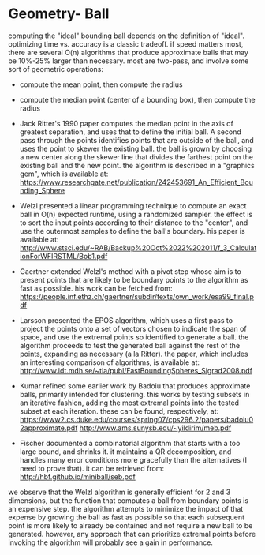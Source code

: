 # Geometry- Ball

computing the "ideal" bounding ball depends on the definition of "ideal". optimizing
time vs. accuracy is a classic tradeoff. if speed matters most, there are several O(n)
algorithms that produce approximate balls that may be 10%-25% larger than necessary.
most are two-pass, and involve some sort of geometric operations:

- compute the mean point, then compute the radius

- compute the median point (center of a bounding box), then compute the radius

- Jack Ritter's 1990 paper computes the median point in the axis of greatest separation,
  and uses that to define the initial ball. A second pass through the points identifies
  points that are outside of the ball, and uses the point to skewer the existing ball.
  the ball is grown by choosing a new center along the skewer line that divides the
  farthest point on the existing ball and the new point. the algorithm is described in a
  "graphics gem", which is available at:
    https://www.researchgate.net/publication/242453691_An_Efficient_Bounding_Sphere

- Welzl presented a linear programming technique to compute an exact ball in O(n)
  expected runtime, using a randomized sampler. the effect is to sort the input points
  according to their distance to the "center", and use the outermost samples to define
  the ball's boundary. his paper is available at:
    http://www.stsci.edu/~RAB/Backup%20Oct%2022%202011/f_3_CalculationForWFIRSTML/Bob1.pdf

- Gaertner extended Welzl's method with a pivot step whose aim is to present points that
  are likely to be boundary points to the algorithm as fast as possible. his work can be
  fetched from:
    https://people.inf.ethz.ch/gaertner/subdir/texts/own_work/esa99_final.pdf

- Larsson presented the EPOS algorithm, which uses a first pass to project the points
  onto a set of vectors chosen to indicate the span of space, and use the extremal
  points so identified to generate a ball. the algorithm proceeds to test the generated
  ball against the rest of the points, expanding as necessary (a la Ritter). the paper,
  which includes an interesting comparison of algorithms, is available at:
    http://www.idt.mdh.se/~tla/publ/FastBoundingSpheres_Sigrad2008.pdf

- Kumar refined some earlier work by Badoiu that produces approximate balls, primarily
  intended for clustering. this works by testing subsets in an iterative fashion, adding
  the most extremal points into the tested subset at each iteration. these can be found,
  respectively, at:
    https://www2.cs.duke.edu/courses/spring07/cps296.2/papers/badoiu02approximate.pdf
    http://www.ams.sunysb.edu/~yildirim/meb.pdf

- Fischer documented a combinatorial algorithm that starts with a too large bound, and
  shrinks it. it maintains a QR decomposition, and handles many error conditions more
  gracefully than the alternatives (I need to prove that). it can be retrieved from:
    http://hbf.github.io/miniball/seb.pdf

we observe that the Welzl algorithm is generally efficient for 2 and 3 dimensions, but
the function that computes a ball from boundary points is an expensive step. the
algorithm attempts to minimize the impact of that expense by growing the ball as fast as
possible so that each subsequent point is more likely to already be contained and not
require a new ball to be generated. however, any approach that can prioritize extremal
points before invoking the algorithm will probably see a gain in performance.

